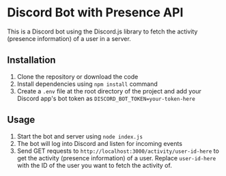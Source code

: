 # Discord Bot with Presence API

This is a Discord bot using the Discord.js library to fetch the activity (presence information) of a user in a server.

## Installation

1. Clone the repository or download the code
2. Install dependencies using `npm install` command
3. Create a `.env` file at the root directory of the project and add your Discord app's bot token as `DISCORD_BOT_TOKEN=your-token-here`

## Usage

1. Start the bot and server using `node index.js`
2. The bot will log into Discord and listen for incoming events
3. Send GET requests to `http://localhost:3000/activity/user-id-here` to get the activity (presence information) of a user. Replace `user-id-here` with the ID of the user you want to fetch the activity of.
